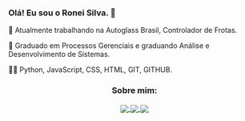   ### Olá! Eu sou o Ronei Silva. 👋
 🔭 Atualmente trabalhando na Autoglass Brasil, Controlador de Frotas. 
 
 🌱 Graduado em Processos Gerenciais e graduando Análise e Desenvolvimento de Sistemas. 
 
 🧑‍💻 Python, JavaScript, CSS, HTML, GIT, GITHUB.
 

<h3 align="center">Sobre mim:</h3>

<p align="center">
  <a href="https://instagram.com/Ronei031/">
    <img
      align="center"
      src="https://img.shields.io/badge/Instagram-1C1C1C?style=for-the-badge&logo=instagram&logoColor=00FFFF"
    />
  </a>
  <a href="https://discord.gg/Ronei031#0867">
    <img
      align="center"
      src="https://img.shields.io/badge/Discord-1C1C1C?style=for-the-badge&logo=discord&logoColor=00FFFF">
  </a>
  <a href=https://www.linkedin.com/in/ronei-silva-307048237/)">
    <img
         align="center"
         src="https://img.shields.io/badge/LinkedIn-1C1C1C?style=for-the-badge&logo=linkedin&logoColor=00FFFF"
   </a>
